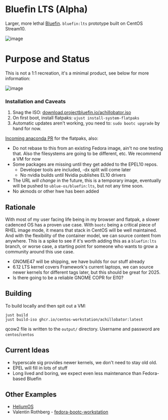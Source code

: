 # Bluefin LTS (Alpha)

Larger, more lethal [Bluefin](https://projectbluefin.io). `bluefin:lts` prototype built on CentOS Stream10.

![image](https://github.com/user-attachments/assets/2e160934-44e6-4aee-b2b8-accb3bcf0a41)

# Purpose and Status

This is not a 1:1 recreation, it's a minimal product, see below for more information: 

![image](https://github.com/user-attachments/assets/48985776-7a94-4138-bf00-d2df7824047d)

### Installation and Caveats

1. Snag the ISO: [download.projectbluefin.io/achillobator.iso](https://download.projectbluefin.io/achillobator.iso)
2. On first boot, install flatpaks: `ujust install-system-flatpaks`
3. Automatic updates aren't working, you need to: `sudo bootc upgrade` by hand for now.
  
[Incoming anaconda PR](https://github.com/rhinstaller/anaconda/pull/6056) for the flatpaks, also:

- Do not rebase to this from an existing Fedora image, ain't no one testing that. Also the filesystems are going to be different, etc. We recommend a VM for now
- Some packages are missing until they get added to the EPEL10 repos.
  - Developer tools are included, -dx split will come later
  - No nvidia builds until Nvidia publishes EL10 drivers
- The URL _will change_ in the future, this is a temporary image, eventually will be pushed to `ublue-os/bluefin:lts`, but not any time soon.
- No akmods or other hwe has been added

## Rationale

With most of my user facing life being in my browser and flatpak, a slower cadenced OS has a proven use case. With `bootc` being a critical piece of RHEL image mode, it means that stack in CentOS will be well maintained. And with the flexibility of the container model, we can source content from anywhere. This is a spike to see if it's worth adding this as a `bluefin:lts` branch, or worse case, a starting point for someone who wants to grow a community around this use case. 

- GNOME47 will be shipping, we have builds for our stuff already
- 6.12 LTS kernel covers Framework's current laptops, we can source newer kernels for different tags later, but this should be great for 2025.
- Is there going to be a reliable GNOME COPR for El10?

## Building

To build locally and then spit out a VM: 

```
just build
just build-iso ghcr.io/centos-workstation/achillobator:latest
```

qcow2 file is written to the `output/` directory. Username and password are `centos`/`centos`

## Current Ideas

- hyperscale sig provides newer kernels, we don't need to stay old old.
- EPEL will fill in lots of stuff
- Long lived and boring, we expect even less maintenance than Fedora-based Bluefin

## Other Examples

- [HeliumOS](https://codeberg.org/HeliumOS)
- Valentin Rothberg - [fedora-bootc-workstation](https://github.com/vrothberg/fedora-bootc-workstation/tree/main)
